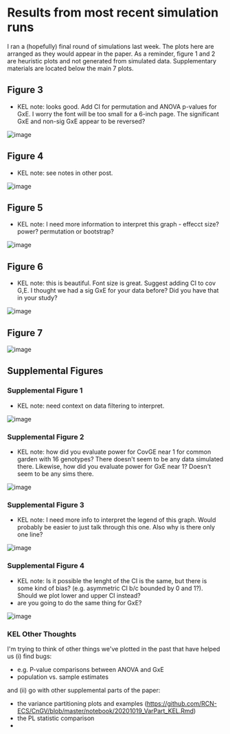

# Results from most recent simulation runs 

I ran a (hopefully) final round of simulations last week. The plots here are arranged as they would appear in the paper. As a reminder, figure 1 and 2 are heuristic plots and not generated from simulated data. 
Supplementary materials are located below the main 7 plots.

## Figure 3

* KEL note: looks good. Add CI for permutation and ANOVA p-values for GxE. I worry the font will be too small for a 6-inch page. The significant GxE and non-sig GxE appear to be reversed?

![image](https://github.com/RCN-ECS/CnGV/blob/master/results/Sim_12.15.20/PhenotypePlotPanel.png)

## Figure 4

* KEL note: see notes in other post.

![image](https://github.com/RCN-ECS/CnGV/blob/master/results/Sim_12.15.20/12.21.FPR_panel.png)

## Figure 5

* KEL note: I need more information to interpret this graph - effecct size? power? permutation or bootstrap?

![image](https://github.com/RCN-ECS/CnGV/blob/master/results/Sim_12.15.20/12.28.HeatmapPanel.png)

## Figure 6

* KEL note: this is beautiful. Font size is great. Suggest adding CI to cov G,E. I thought we had a sig GxE for your data before? Did you have that in your study? 

![image](https://github.com/RCN-ECS/CnGV/blob/master/results/Sim_12.15.20/12.21.RealData.panel.png)

## Figure 7

![image](https://github.com/RCN-ECS/CnGV/blob/master/results/Sim_12.15.20/12.21.Cov_GxE_tradeoff_panel.png)

## Supplemental Figures 

### Supplemental Figure 1

* KEL note: need context on data filtering to interpret.
 
![image](https://github.com/RCN-ECS/CnGV/blob/master/results/Sim_12.15.20/12.21.Hex.ParameterCoverage.png)

### Supplemental Figure 2


* KEL note: how did you evaluate power for CovGE near 1 for common garden with 16 genotypes? There doesn't seem to be any data simulated there. Likewise, how did you evaluate power for GxE near 1? Doesn't seem to be any sims there.
 
![image](https://github.com/RCN-ECS/CnGV/blob/master/results/Sim_12.15.20/12.21.FalseNeg.FullPanel_effectSizes.png)

### Supplemental Figure 3

* KEL note: I need more info to interpret the legend of this graph. Would probably be easier to just talk through this one. Also why is there only one line?

![image](https://github.com/RCN-ECS/CnGV/blob/master/results/Sim_12.15.20/12.21.OmegaVsGxE_panel.png)

### Supplemental Figure 4

* KEL note: Is it possible the lenght of the CI is the same, but there is some kind of bias? (e.g. asymmetric CI b/c bounded by 0 and 1?). Should we plot lower and upper CI instead?
* are you going to do the same thing for GxE?

![image](https://github.com/RCN-ECS/CnGV/blob/master/results/Sim_12.15.20/12.21.MeansVsRaw_panel.png)

### KEL Other Thoughts

I'm trying to think of other things we've plotted in the past that have helped us (i) find bugs: 
- e.g. P-value comparisons between ANOVA and GxE
- population vs. sample estimates

and (ii) go with other supplemental parts of the paper:
- the variance partitioning plots and examples (https://github.com/RCN-ECS/CnGV/blob/master/notebook/20201019_VarPart_KEL.Rmd)
- the PL statistic comparison
- 
